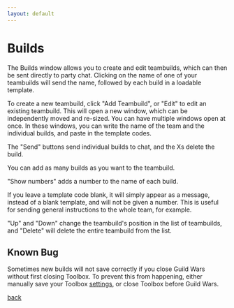 ```yaml
---
layout: default
---
```


# Builds
The Builds window allows you to create and edit teambuilds, which can then be sent directly to party chat. Clicking on the name of one of your teambuilds will send the name, followed by each build in a loadable template.

To create a new teambuild, click "Add Teambuild", or "Edit" to edit an existing teambuild. This will open a new window, which can be independently moved and re-sized. You can have multiple windows open at once. In these windows, you can write the name of the team and the individual builds, and paste in the template codes.

The "Send" buttons send individual builds to chat, and the Xs delete the build.

You can add as many builds as you want to the teambuild.

"Show numbers" adds a number to the name of each build.

If you leave a template code blank, it will simply appear as a message, instead of a blank template, and will not be given a number. This is useful for sending general instructions to the whole team, for example.

"Up" and "Down" change the teambuild's position in the list of teambuilds, and "Delete" will delete the entire teambuild from the list.

## Known Bug ##
Sometimes new builds will not save correctly if you close Guild Wars without first closing Toolbox. To prevent this from happening, either manually save your Toolbox [settings](settings), or close Toolbox before Guild Wars.

[back](./)
